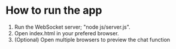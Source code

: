 # How to run the app
  1. Run the WebSocket server; "node js/server.js".
  2. Open index.html in your prefered browser.
  3. (Optional) Open multiple browsers to preview the chat function
  
